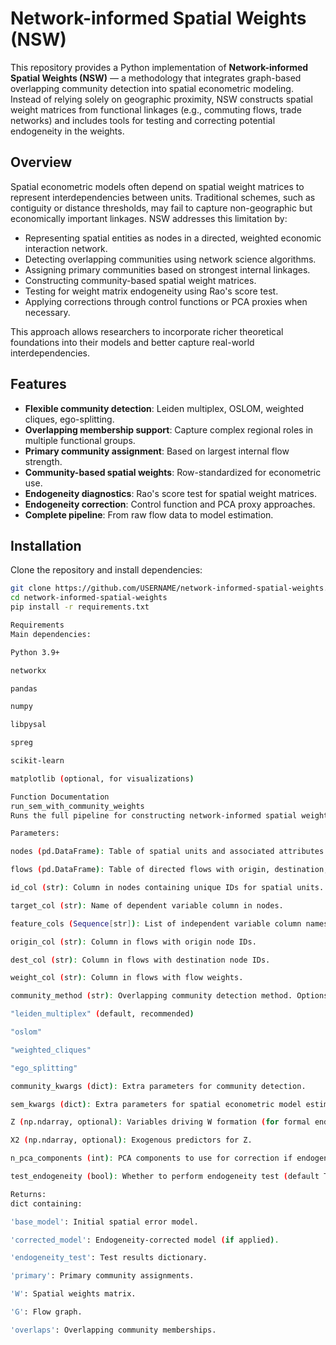# Network-informed Spatial Weights (NSW)

This repository provides a Python implementation of **Network-informed Spatial Weights (NSW)** — a methodology that integrates graph-based overlapping community detection into spatial econometric modeling. Instead of relying solely on geographic proximity, NSW constructs spatial weight matrices from functional linkages (e.g., commuting flows, trade networks) and includes tools for testing and correcting potential endogeneity in the weights.

## Overview

Spatial econometric models often depend on spatial weight matrices to represent interdependencies between units. Traditional schemes, such as contiguity or distance thresholds, may fail to capture non-geographic but economically important linkages. NSW addresses this limitation by:

- Representing spatial entities as nodes in a directed, weighted economic interaction network.
- Detecting overlapping communities using network science algorithms.
- Assigning primary communities based on strongest internal linkages.
- Constructing community-based spatial weight matrices.
- Testing for weight matrix endogeneity using Rao's score test.
- Applying corrections through control functions or PCA proxies when necessary.

This approach allows researchers to incorporate richer theoretical foundations into their models and better capture real-world interdependencies.

## Features

- **Flexible community detection**: Leiden multiplex, OSLOM, weighted cliques, ego-splitting.
- **Overlapping membership support**: Capture complex regional roles in multiple functional groups.
- **Primary community assignment**: Based on largest internal flow strength.
- **Community-based spatial weights**: Row-standardized for econometric use.
- **Endogeneity diagnostics**: Rao's score test for spatial weight matrices.
- **Endogeneity correction**: Control function and PCA proxy approaches.
- **Complete pipeline**: From raw flow data to model estimation.

## Installation

Clone the repository and install dependencies:

```bash
git clone https://github.com/USERNAME/network-informed-spatial-weights.git
cd network-informed-spatial-weights
pip install -r requirements.txt

Requirements
Main dependencies:

Python 3.9+

networkx

pandas

numpy

libpysal

spreg

scikit-learn

matplotlib (optional, for visualizations)

Function Documentation
run_sem_with_community_weights
Runs the full pipeline for constructing network-informed spatial weights, estimating a spatial error model, and performing optional endogeneity testing and correction.

Parameters:

nodes (pd.DataFrame): Table of spatial units and associated attributes.

flows (pd.DataFrame): Table of directed flows with origin, destination, and weight.

id_col (str): Column in nodes containing unique IDs for spatial units.

target_col (str): Name of dependent variable column in nodes.

feature_cols (Sequence[str]): List of independent variable column names in nodes.

origin_col (str): Column in flows with origin node IDs.

dest_col (str): Column in flows with destination node IDs.

weight_col (str): Column in flows with flow weights.

community_method (str): Overlapping community detection method. Options:

"leiden_multiplex" (default, recommended)

"oslom"

"weighted_cliques"

"ego_splitting"

community_kwargs (dict): Extra parameters for community detection.

sem_kwargs (dict): Extra parameters for spatial econometric model estimation.

Z (np.ndarray, optional): Variables driving W formation (for formal endogeneity test).

X2 (np.ndarray, optional): Exogenous predictors for Z.

n_pca_components (int): PCA components to use for correction if endogenous and no Z provided (default 1).

test_endogeneity (bool): Whether to perform endogeneity test (default True).

Returns:
dict containing:

'base_model': Initial spatial error model.

'corrected_model': Endogeneity-corrected model (if applied).

'endogeneity_test': Test results dictionary.

'primary': Primary community assignments.

'W': Spatial weights matrix.

'G': Flow graph.

'overlaps': Overlapping community memberships.
